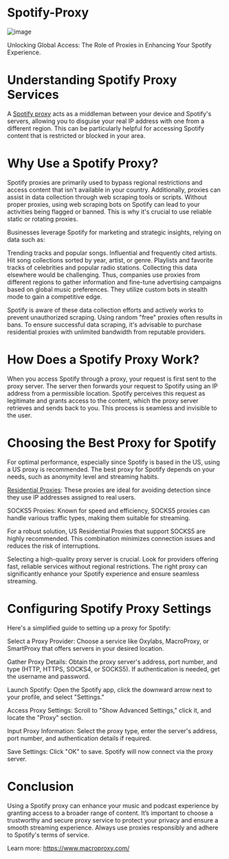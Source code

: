 # Spotify-Proxy
![image](https://github.com/user-attachments/assets/cab24e1d-5715-442d-9404-73abbb15ef76)

Unlocking Global Access: The Role of Proxies in Enhancing Your Spotify Experience.

# Understanding Spotify Proxy Services
A [Spotify proxy](https://www.macroproxy.com/blog/What-is-Spotify-Proxy-And-How-To-Set-Up#What_is_a_Proxy_Service_Spotify?) acts as a middleman between your device and Spotify's servers, allowing you to disguise your real IP address with one from a different region. This can be particularly helpful for accessing Spotify content that is restricted or blocked in your area.

# Why Use a Spotify Proxy?
Spotify proxies are primarily used to bypass regional restrictions and access content that isn't available in your country. Additionally, proxies can assist in data collection through web scraping tools or scripts. Without proper proxies, using web scraping bots on Spotify can lead to your activities being flagged or banned. This is why it's crucial to use reliable static or rotating proxies.

Businesses leverage Spotify for marketing and strategic insights, relying on data such as:

Trending tracks and popular songs.
Influential and frequently cited artists.
Hit song collections sorted by year, artist, or genre.
Playlists and favorite tracks of celebrities and popular radio stations.
Collecting this data elsewhere would be challenging. Thus, companies use proxies from different regions to gather information and fine-tune advertising campaigns based on global music preferences. They utilize custom bots in stealth mode to gain a competitive edge.

Spotify is aware of these data collection efforts and actively works to prevent unauthorized scraping. Using random "free" proxies often results in bans. To ensure successful data scraping, it's advisable to purchase residential proxies with unlimited bandwidth from reputable providers.

# How Does a Spotify Proxy Work?
When you access Spotify through a proxy, your request is first sent to the proxy server. The server then forwards your request to Spotify using an IP address from a permissible location. Spotify perceives this request as legitimate and grants access to the content, which the proxy server retrieves and sends back to you. This process is seamless and invisible to the user.

# Choosing the Best Proxy for Spotify
For optimal performance, especially since Spotify is based in the US, using a US proxy is recommended. The best proxy for Spotify depends on your needs, such as anonymity level and streaming habits.

[Residential Proxies](https://www.macroproxy.com/rotating-residential-proxy): These proxies are ideal for avoiding detection since they use IP addresses assigned to real users.

SOCKS5 Proxies: Known for speed and efficiency, SOCKS5 proxies can handle various traffic types, making them suitable for streaming.

For a robust solution, US Residential Proxies that support SOCKS5 are highly recommended. This combination minimizes connection issues and reduces the risk of interruptions.

Selecting a high-quality proxy server is crucial. Look for providers offering fast, reliable services without regional restrictions. The right proxy can significantly enhance your Spotify experience and ensure seamless streaming.

# Configuring Spotify Proxy Settings
Here's a simplified guide to setting up a proxy for Spotify:

Select a Proxy Provider: Choose a service like Oxylabs, MacroProxy, or SmartProxy that offers servers in your desired location.

Gather Proxy Details: Obtain the proxy server's address, port number, and type (HTTP, HTTPS, SOCKS4, or SOCKS5). If authentication is needed, get the username and password.

Launch Spotify: Open the Spotify app, click the downward arrow next to your profile, and select "Settings."

Access Proxy Settings: Scroll to "Show Advanced Settings," click it, and locate the "Proxy" section.

Input Proxy Information: Select the proxy type, enter the server's address, port number, and authentication details if required.

Save Settings: Click "OK" to save. Spotify will now connect via the proxy server.

# Conclusion
Using a Spotify proxy can enhance your music and podcast experience by granting access to a broader range of content. It’s important to choose a trustworthy and secure proxy service to protect your privacy and ensure a smooth streaming experience. Always use proxies responsibly and adhere to Spotify's terms of service.

Learn more: https://www.macroproxy.com/
